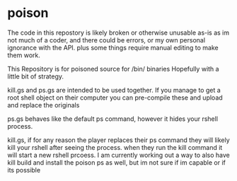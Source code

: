 # poison

The code in this repostory is likely broken or
otherwise unusable as-is as im not much of a
coder, and there could be errors, or my own
personal ignorance with the API. 
plus some things require manual editing to make
them work.

This Repository is for poisoned source for /bin/ binaries
Hopefully with a little bit of strategy.

kill.gs and ps.gs are intended to be used together.
If you manage to get a root shell object on their computer
you can pre-compile these and upload and replace the originals

ps.gs behaves like the default ps command, however
it hides your rshell process.

kill.gs, if for any reason the player replaces their ps command
they will likely kill your rshell after seeing the process.
when they run the kill command it will start a new rshell prcoess.
I am currently working out a way to also have kill build and install
the poison ps as well, but im not sure if im capable or if its possible

